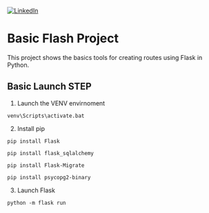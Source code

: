 [![LinkedIn][linkedin-shield]][linkedin-url-Bucsa]

 
# Basic Flash Project

This project shows the basics tools for creating routes using Flask in Python. 


## Basic Launch STEP

1. Launch the VENV envirnoment 

```venv\Scripts\activate.bat```

2. Install pip
   
```pip install Flask```

```pip install flask_sqlalchemy```     

```pip install Flask-Migrate```

```pip install psycopg2-binary```     


3. Launch Flask
   
```python -m flask run```

[linkedin-shield]: https://img.shields.io/badge/-LinkedIn-black.svg?style=for-the-badge&logo=linkedin&colorB=555
[linkedin-url-Bucsa]: https://www.linkedin.com/in/justin-bucsa
